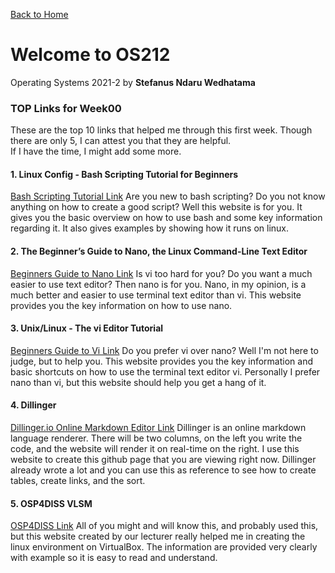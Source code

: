 [Back to Home](./os212/)

# Welcome to OS212

Operating Systems 2021-2
by **Stefanus Ndaru Wedhatama**

### TOP Links for Week00

These are the top 10 links that helped me through this first week.
Though there are only 5, I can attest you that they are helpful.  
If I have the time, I might add some more.

#### 1. Linux Config - Bash Scripting Tutorial for Beginners

[Bash Scripting Tutorial Link](https://linuxconfig.org/bash-scripting-tutorial-for-beginners)
Are you new to bash scripting? Do you not know anything on how to create a good script? Well this website is for you. It gives you the basic overview on how to use bash and some key information regarding it. It also gives examples by showing how it runs on linux.

#### 2. The Beginner’s Guide to Nano, the Linux Command-Line Text Editor

[Beginners Guide to Nano Link](https://www.howtogeek.com/howto/42980/the-beginners-guide-to-nano-the-linux-command-line-text-editor/)
Is vi too hard for you? Do you want a much easier to use text editor? Then nano is for you. Nano, in my opinion, is a much better and easier to use terminal text editor than vi. This website provides you the key information on how to use nano.

#### 3. Unix/Linux - The vi Editor Tutorial

[Beginners Guide to Vi Link](https://www.tutorialspoint.com/unix/unix-vi-editor.htm)
Do you prefer vi over nano? Well I'm not here to judge, but to help you. This website provides you the key information and basic shortcuts on how to use the terminal text editor vi. Personally I prefer nano than vi, but this website should help you get a hang of it.

#### 4. Dillinger

[Dillinger.io Online Markdown Editor Link](https://dillinger.io/)
Dillinger is an online markdown language renderer. There will be two columns, on the left you write the code, and the website will render it on real-time on the right. I use this website to create this github page that you are viewing right now. Dillinger already wrote a lot and you can use this as reference to see how to create tables, create links, and the sort.

#### 5. OSP4DISS VLSM

[OSP4DISS Link](https://osp4diss.vlsm.org/)
All of you might and will know this, and probably used this, but this website created by our lecturer really helped me in creating the linux environment on VirtualBox. The information are provided very clearly with example so it is easy to read and understand.